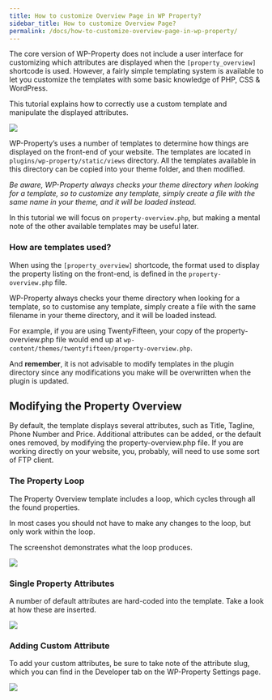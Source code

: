 ```yaml
---
title: How to customize Overview Page in WP Property?
sidebar_title: How to customize Overview Page?
permalink: /docs/how-to-customize-overview-page-in-wp-property/
---
```


The core version of WP-Property does not include a user interface for customizing which attributes are displayed when the `[property_overview]` shortcode is used. However, a fairly simple templating system is available to let you customize the templates with some basic knowledge of PHP, CSS & WordPress. 

This tutorial explains how to correctly use a custom template and manipulate the displayed attributes.

![](https://storage.googleapis.com/media.usabilitydynamics.com/2012/03/wp-property-customizing-attributes1.jpg)

WP-Property’s uses a number of templates to determine how things are displayed on the front-end of your website. The templates are located in `plugins/wp-property/static/views` directory. All the templates available in this directory can be copied into your theme folder, and then modified.

*Be aware, WP-Property always checks your theme directory when looking for a template, so to customize any template, simply create a file with the same name in your theme, and it will be loaded instead.*

In this tutorial we will focus on `property-overview.php`, but making a mental note of the other available templates may be useful later.

### How are templates used?

When using the `[property_overview]` shortcode, the format used to display the property listing on the front-end, is defined in the `property-overview.php` file.


WP-Property always checks your theme directory when looking for a template, so to customise any template, simply create a file with the same filename in your theme directory, and it will be loaded instead.

For example, if you are using TwentyFifteen, your copy of the property-overview.php file would end up at `wp-content/themes/twentyfifteen/property-overview.php`.

And **remember**, it is not advisable to modify templates in the plugin directory since any modifications you make will be overwritten when the plugin is updated.


## Modifying the Property Overview

By default, the template displays several attributes, such as Title, Tagline, Phone Number and Price. Additional attributes can be added, or the default ones removed, by modifying the property-overview.php file. If you are working directly on your website, you, probably, will need to use some sort of FTP client.

### The Property Loop
The Property Overview template includes a loop, which cycles through all the found properties.

In most cases you should not have to make any changes to the loop, but only work within the loop.

The screenshot demonstrates what the loop produces.

![](https://storage.googleapis.com/storage.usabilitydynamics.com/uploads/2012/03/2012-03-15_1036.png)


### Single Property Attributes
A number of default attributes are hard-coded into the template. Take a look at how these are inserted.

![](https://storage.googleapis.com/storage.usabilitydynamics.com/uploads/2012/03/2012-03-15_1038.png)

### Adding Custom Attribute
To add your custom attributes, be sure to take note of the attribute slug, which you can find in the Developer tab on the WP-Property Settings page.

![](https://storage.googleapis.com/media.usabilitydynamics.com/2012/03/2012-03-15_1042.png)

